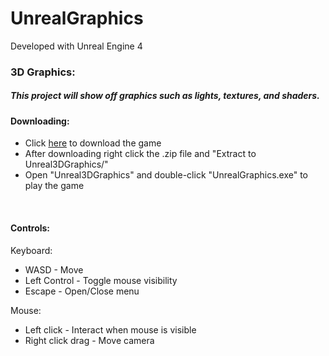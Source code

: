 # UnrealGraphics

Developed with Unreal Engine 4

### 3D Graphics:

##### This project will show off graphics such as lights, textures, and shaders.

#### Downloading:
 - Click [here](https://github.com/JosephPena1/GraphicsDemo/releases/download/v0.30/Unreal3DGraphics.zip) to download the game
 - After downloading right click the .zip file and "Extract to Unreal3DGraphics/"
 - Open "Unreal3DGraphics" and double-click "UnrealGraphics.exe" to play the game

<br/>

#### Controls:

Keyboard:

- WASD - Move
- Left Control - Toggle mouse visibility
- Escape - Open/Close menu

Mouse:

- Left click - Interact when mouse is visible
- Right click drag - Move camera
